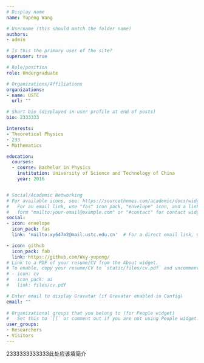 ```yaml
---
# Display name
name: Yupeng Wang

# Username (this should match the folder name)
authors:
- admin

# Is this the primary user of the site?
superuser: true

# Role/position
role: Undergraduate 

# Organizations/Affiliations
organizations:
- name: USTC
  url: ""

# Short bio (displayed in user profile at end of posts)
bio: 2333333

interests:
- Theoretical Physics
- 233
- Mathematics

education:
  courses:
  - course: Bachelor in Physics
    institution: University of Science and Technology of China
    year: 2016


# Social/Academic Networking
# For available icons, see: https://sourcethemes.com/academic/docs/widgets/#icons
#   For an email link, use "fas" icon pack, "envelope" icon, and a link in the
#   form "mailto:your-email@example.com" or "#contact" for contact widget.
social:
- icon: envelope
  icon_pack: fas
  link: 'mailto:xy647m2@mail.ustc.edu.cn'  # For a direct email link, use "mailto:xy647m2@mail.ustc.edu.cn".

- icon: github
  icon_pack: fab
  link: https://github.com/Wxy-yupeng/
# Link to a PDF of your resume/CV from the About widget.
# To enable, copy your resume/CV to `static/files/cv.pdf` and uncomment the lines below.  
# - icon: cv
#   icon_pack: ai
#   link: files/cv.pdf

# Enter email to display Gravatar (if Gravatar enabled in Config)
email: ""
  
# Organizational groups that you belong to (for People widget)
#   Set this to `[]` or comment out if you are not using People widget.  
user_groups:
- Researchers
- Visitors
---
```


2333333333333此处应该填简介
